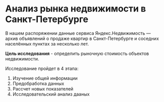 # Анализ рынка недвижимости в Санкт-Петербурге

В нашем распоряжении данные сервиса Яндекс.Недвижимость — архив объявлений о продаже квартир в Санкт-Петербурге и соседних населённых пунктах за несколько лет. 

**Цель исследования** - определить рыночную стоимость объектов недвижимости.  

Исследование пройдет в 4 этапа:
1) Изучение общей информации
2) Предобработка данных
3) Рассчет новых показателей
4) Исследовательский анализ дааных
